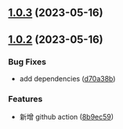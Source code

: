 ## [1.0.3](https://github.com/artiely/electron-app-wallpaper/compare/v1.0.2...v1.0.3) (2023-05-16)



## [1.0.2](https://github.com/artiely/electron-app-wallpaper/compare/8b9ec590f7d6bcf6f7ab5015a62db5e72b6e6c49...v1.0.2) (2023-05-16)


### Bug Fixes

* add dependencies ([d70a38b](https://github.com/artiely/electron-app-wallpaper/commit/d70a38bb64e1be3775f4205c8d375996f4598eea))


### Features

* 新增 github action ([8b9ec59](https://github.com/artiely/electron-app-wallpaper/commit/8b9ec590f7d6bcf6f7ab5015a62db5e72b6e6c49))



